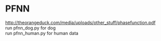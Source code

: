 # PFNN
http://theorangeduck.com/media/uploads/other_stuff/phasefunction.pdf  <br />
run pfnn_dog.py for dog<br />
run pfnn_human.py for human data <br />
